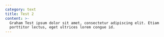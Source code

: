 ```yaml
---
category: text
title: Test 2
content: >-
  Graham Test ipsum dolor sit amet, consectetur adipiscing elit. Etiam euismod
  porttitor lectus, eget ultrices lorem congue id.
---
```


